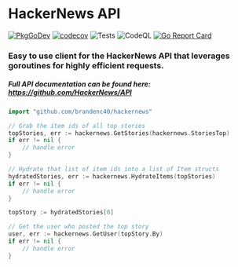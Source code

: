 # HackerNews API

[![PkgGoDev](https://pkg.go.dev/badge/github.com/brandenc40/hackernews)](https://pkg.go.dev/github.com/brandenc40/hackernews)
[![codecov](https://codecov.io/gh/brandenc40/hackernews/branch/master/graph/badge.svg?token=YDCD39G1C1)](undefined)
![Tests](https://github.com/brandenc40/hackernews/workflows/Go/badge.svg)
![CodeQL](https://github.com/brandenc40/hackernews/workflows/CodeQL/badge.svg)
[![Go Report Card](https://goreportcard.com/badge/github.com/brandenc40/hackernews)](https://goreportcard.com/report/github.com/brandenc40/hackernews)

### Easy to use client for the HackerNews API that leverages goroutines for highly efficient requests.

##### Full API documentation can be found here: https://github.com/HackerNews/API

```go
import "github.com/brandenc40/hackernews"

// Grab the item ids of all top stories
topStories, err := hackernews.GetStories(hackernews.StoriesTop)
if err != nil {
    // handle error
}

// Hydrate that list of item ids into a list of Item structs
hydratedStories, err := hackernews.HydrateItems(topStories)
if err != nil {
    // handle error
}

topStory := hydratedStories[0]

// Get the user who posted the top story
user, err := hackernews.GetUser(topStory.By)
if err != nil {
    // handle error
}
```
